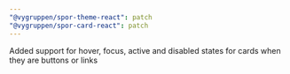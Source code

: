 ```yaml
---
"@vygruppen/spor-theme-react": patch
"@vygruppen/spor-card-react": patch
---
```


Added support for hover, focus, active and disabled states for cards when they are buttons or links
